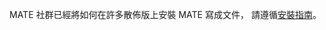 <!--
.. link:
.. description:
.. tags: 
.. date: 2012-04-17 06:32:31
.. title: 安裝
.. slug: install
-->

MATE 社群已經將如何在許多散佈版上安裝 MATE 寫成文件，
請遵循[安裝指南](https://mate-desktop.github.io/mate-wiki/#!pages/download.md)。  
